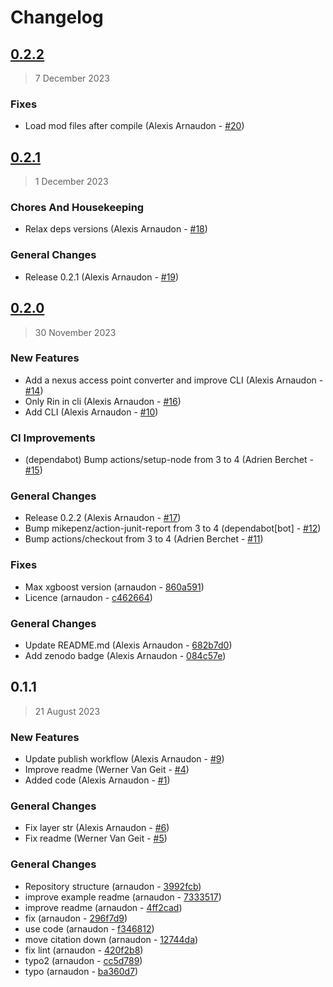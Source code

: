 # Changelog

## [0.2.2](https://github.com/BlueBrain/emodel-generalisation/compare/0.2.1..0.2.2)

> 7 December 2023

### Fixes

- Load mod files after compile (Alexis Arnaudon - [#20](https://github.com/BlueBrain/emodel-generalisation/pull/20))

## [0.2.1](https://github.com/BlueBrain/emodel-generalisation/compare/0.2.0..0.2.1)

> 1 December 2023

### Chores And Housekeeping

- Relax deps versions (Alexis Arnaudon - [#18](https://github.com/BlueBrain/emodel-generalisation/pull/18))

### General Changes

- Release 0.2.1 (Alexis Arnaudon - [#19](https://github.com/BlueBrain/emodel-generalisation/pull/19))

## [0.2.0](https://github.com/BlueBrain/emodel-generalisation/compare/0.1.1..0.2.0)

> 30 November 2023

### New Features

- Add a nexus access point converter and improve CLI (Alexis Arnaudon - [#14](https://github.com/BlueBrain/emodel-generalisation/pull/14))
- Only Rin in cli (Alexis Arnaudon - [#16](https://github.com/BlueBrain/emodel-generalisation/pull/16))
- Add CLI (Alexis Arnaudon - [#10](https://github.com/BlueBrain/emodel-generalisation/pull/10))

### CI Improvements

- (dependabot) Bump actions/setup-node from 3 to 4 (Adrien Berchet - [#15](https://github.com/BlueBrain/emodel-generalisation/pull/15))

### General Changes

- Release 0.2.2 (Alexis Arnaudon - [#17](https://github.com/BlueBrain/emodel-generalisation/pull/17))
- Bump mikepenz/action-junit-report from 3 to 4 (dependabot[bot] - [#12](https://github.com/BlueBrain/emodel-generalisation/pull/12))
- Bump actions/checkout from 3 to 4 (Adrien Berchet - [#11](https://github.com/BlueBrain/emodel-generalisation/pull/11))

### Fixes

- Max xgboost version (arnaudon - [860a591](https://github.com/BlueBrain/emodel-generalisation/commit/860a591106febd4ea43b23c7fdac29b23964f96d))
- Licence (arnaudon - [c462664](https://github.com/BlueBrain/emodel-generalisation/commit/c4626640639f285259072198e841df59c453982b))

### General Changes

- Update README.md (Alexis Arnaudon - [682b7d0](https://github.com/BlueBrain/emodel-generalisation/commit/682b7d000c32e1181ff5719dbcae17c3579528a8))
- Add zenodo badge (Alexis Arnaudon - [084c57e](https://github.com/BlueBrain/emodel-generalisation/commit/084c57e46ac2ed4ef57dc4f5afbd3e534b8d0ac8))

## 0.1.1

> 21 August 2023

### New Features

- Update publish workflow (Alexis Arnaudon - [#9](https://github.com/BlueBrain/emodel-generalisation/pull/9))
- Improve readme (Werner Van Geit - [#4](https://github.com/BlueBrain/emodel-generalisation/pull/4))
- Added code (Alexis Arnaudon - [#1](https://github.com/BlueBrain/emodel-generalisation/pull/1))

### General Changes

- Fix layer str (Alexis Arnaudon - [#6](https://github.com/BlueBrain/emodel-generalisation/pull/6))
- Fix readme (Werner Van Geit - [#5](https://github.com/BlueBrain/emodel-generalisation/pull/5))

### General Changes

- Repository structure (arnaudon - [3992fcb](https://github.com/BlueBrain/emodel-generalisation/commit/3992fcba8e999c905cad7bb5b9b7301b54a74a1d))
- improve example readme (arnaudon - [7333517](https://github.com/BlueBrain/emodel-generalisation/commit/73335174bc3be6cee76c2b3a61f1740ca05b99fc))
- improve readme (arnaudon - [4ff2cad](https://github.com/BlueBrain/emodel-generalisation/commit/4ff2cad3a6876343f24250a72566bfa6172016bb))
- fix (arnaudon - [296f7d9](https://github.com/BlueBrain/emodel-generalisation/commit/296f7d985d4d0a99fdfd3d4e2e70a79c3dcf6ed4))
- use code (arnaudon - [f346812](https://github.com/BlueBrain/emodel-generalisation/commit/f346812a386e05a85ff568bfc4bf402d8e2d5dd2))
- move citation down (arnaudon - [12744da](https://github.com/BlueBrain/emodel-generalisation/commit/12744da4580d04a66b585afded40b024e3e1dd6d))
- fix lint (arnaudon - [420f2b8](https://github.com/BlueBrain/emodel-generalisation/commit/420f2b8501f330e73718ad0e29f6f5fdaca006d5))
- typo2 (arnaudon - [cc5d789](https://github.com/BlueBrain/emodel-generalisation/commit/cc5d789b98badcff3c7cd1385000a0a2db633972))
- typo (arnaudon - [ba360d7](https://github.com/BlueBrain/emodel-generalisation/commit/ba360d7289e42883b39b56c1609fe043728738b3))
